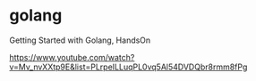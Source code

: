 # golang
Getting Started with Golang, HandsOn

https://www.youtube.com/watch?v=Mv_nvXXtp9E&list=PLrpeILLuqPL0vq5Al54DVDQbr8rmm8fPg

